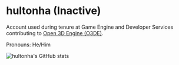 # hultonha (Inactive)

<!--
**hultonha/hultonha** is a ✨ _special_ ✨ repository because its `README.md` (this file) appears on your GitHub profile.

Here are some ideas to get you started:

- 🔭 I’m currently working on ...
- 🌱 I’m currently learning ...
- 👯 I’m looking to collaborate on ...
- 🤔 I’m looking for help with ...
- 💬 Ask me about ...
- 📫 How to reach me: ...
- 😄 Pronouns: ...
- ⚡ Fun fact: ...
-->

Account used during tenure at Game Engine and Developer Services contributing to [Open 3D Engine (O3DE)](https://github.com/o3de/o3de#readme).

Pronouns: He/Him

![hultonha's GitHub stats](https://github-readme-stats.vercel.app/api?username=hultonha&count_private=true&show_icons=true&theme=cobalt)
